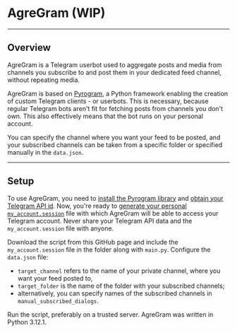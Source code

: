 # AgreGram (WIP)
___
## Overview
AgreGram is a Telegram userbot used to aggregate posts and media from channels 
you subscribe to and post them in your dedicated feed channel, without
repeating media. 

AgreGram is based on [Pyrogram](https://pyrogram.org/), a Python framework 
enabling the creation of custom Telegram clients - or userbots. This is 
necessary, because  regular Telegram bots aren't fit for fetching posts from
channels you don't own. This also effectively means that the bot runs on your
personal account.

You can specify the channel where you want your feed to be posted, and your
subscribed channels can be taken from a specific folder or specified manually
in the `data.json`.
___
## Setup
To use AgreGram, you need to 
[install the Pyrogram library](https://docs.pyrogram.org/intro/install) and 
[obtain your Telegram API id](https://core.telegram.org/api/obtaining_api_id).
Now, you're ready to [generate your personal `my_account.session`](https://docs.pyrogram.org/start/auth)
file with which AgreGram will be able to access your Telegram account. Never 
share your Telegram API data and the `my_account.session` file with anyone.

Download the script from this GitHub page and include the `my_account.session`
file in the folder along with `main.py`. Configure the `data.json` file:
- `target_channel` refers to the name of your private channel, where you
want your feed posted to,
- `target_folder` is the name of the folder with your subscribed channels;
- alternatively, you can specify names of the subscribed channels in 
`manual_subscribed_dialogs`.

Run the script, preferably on a trusted server. AgreGram was written in
Python 3.12.1.